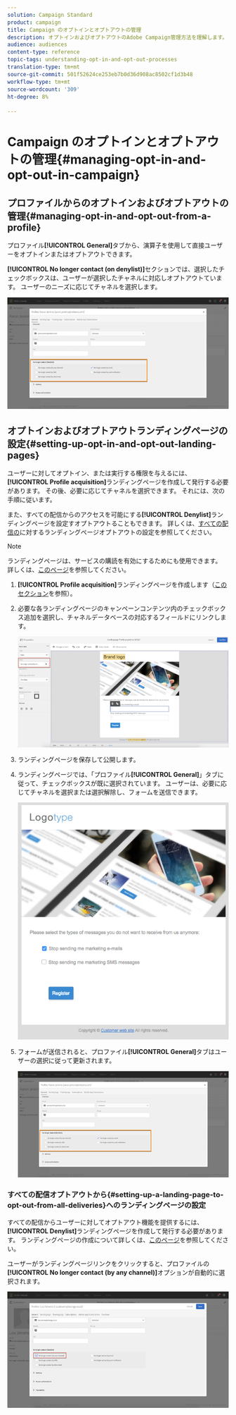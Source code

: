 ```yaml
---
solution: Campaign Standard
product: campaign
title: Campaign のオプトインとオプトアウトの管理
description: オプトインおよびオプトアウトのAdobe Campaign管理方法を理解します。
audience: audiences
content-type: reference
topic-tags: understanding-opt-in-and-opt-out-processes
translation-type: tm+mt
source-git-commit: 501f52624ce253eb7b0d36d908ac8502cf1d3b48
workflow-type: tm+mt
source-wordcount: '309'
ht-degree: 8%

---
```



# Campaign のオプトインとオプトアウトの管理{#managing-opt-in-and-opt-out-in-campaign}

## プロファイルからのオプトインおよびオプトアウトの管理{#managing-opt-in-and-opt-out-from-a-profile}

プロファイル&#x200B;**[!UICONTROL General]**&#x200B;タブから、演算子を使用して直接ユーザーをオプトインまたはオプトアウトできます。

**[!UICONTROL No longer contact (on denylist)]**&#x200B;セクションでは、選択したチェックボックスは、ユーザーが選択したチャネルに対応しオプトアウトています。 ユーザーのニーズに応じてチャネルを選択します。

![](assets/optin_landingpage_3.png)

## オプトインおよびオプトアウトランディングページの設定{#setting-up-opt-in-and-opt-out-landing-pages}

ユーザーに対してオプトイン、または実行する権限を与えるには、**[!UICONTROL Profile acquisition]**&#x200B;ランディングページを作成して発行する必要があります。 その後、必要に応じてチャネルを選択できます。 それには、次の手順に従います。

また、すべての配信からのアクセスを可能にする&#x200B;**[!UICONTROL Denylist]**&#x200B;ランディングページを設定すオプトアウトることもできます。 詳しくは、[すべての配信の](#setting-up-a-landing-page-to-opt-out-from-all-deliveries)に対するランディングページオプトアウトの設定を参照してください。

>[!NOTE]
>
>ランディングページは、サービスの購読を有効にするためにも使用できます。 詳しくは、[このページ](../../channels/using/configuring-landing-page.md#linking-a-landing-page-to-a-service)を参照してください。

1. **[!UICONTROL Profile acquisition]**&#x200B;ランディングページを作成します（[このセクション](../../channels/using/getting-started-with-landing-pages.md)を参照）。
1. 必要な各ランディングページのキャンペーンコンテンツ内のチェックボックス追加を選択し、チャネルデータベースの対応するフィールドにリンクします。

   ![](assets/optin_landingpage_1.png)

1. ランディングページを保存して公開します。
1. ランディングページでは、「プロファイル&#x200B;**[!UICONTROL General]**」タブに従って、チェックボックスが既に選択されています。 ユーザーは、必要に応じてチャネルを選択または選択解除し、フォームを送信できます。

   ![](assets/optin_landingpage_2.png)

1. フォームが送信されると、プロファイル&#x200B;**[!UICONTROL General]**&#x200B;タブはユーザーの選択に従って更新されます。

   ![](assets/optin_landingpage_3.png)

### すべての配信オプトアウトから{#setting-up-a-landing-page-to-opt-out-from-all-deliveries}へのランディングページの設定

すべての配信からユーザーに対してオプトアウト機能を提供するには、**[!UICONTROL Denylist]**&#x200B;ランディングページを作成して発行する必要があります。 ランディングページの作成について詳しくは、[このページ](../../channels/using/getting-started-with-landing-pages.md)を参照してください。

ユーザーがランディングページリンクをクリックすると、プロファイルの&#x200B;**[!UICONTROL No longer contact (by any channel)]**&#x200B;オプションが自動的に選択されます。

![](assets/blocklisting_allchannels.png)

